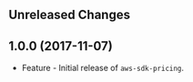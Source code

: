 Unreleased Changes
------------------

1.0.0 (2017-11-07)
------------------

* Feature - Initial release of `aws-sdk-pricing`.

